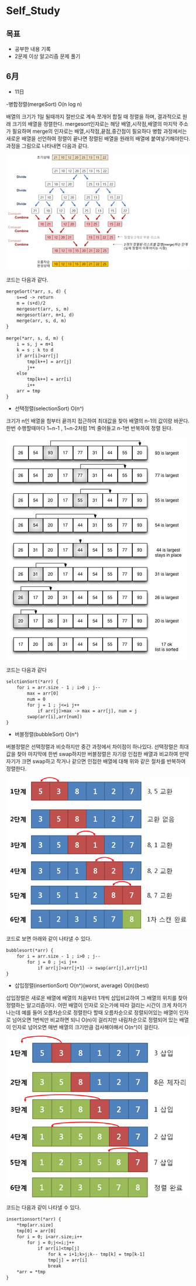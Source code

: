 # Self_Study
## 목표
* 공부한 내용 기록
* 2문제 이상 알고리즘 문제 풀기

## 6月

* 11日

-병합정렬(mergeSort) O(n log n)

배열의 크기가 1일 될때까지 절반으로 계속 쪼개어 합칠 때 정렬을 하며, 결과적으로 원래 크기의 배열을 정렬한다.
mergesort인자로는 해당 배열,시작점,배열의 마지막 주소가 필요하며 merge의 인자로는 배열,시작점,끝점,중간점이 필요하다
병합 과정에서는 새로운 배열을 선언하여 정렬이 끝나면 정렬된 배열을 원래의 배열에 붙여넣기해야한다.
과정을 그림으로 나타내면 다음과 같다.

![mergesort](./img/merge-sort.jpg)

코드는 다음과 같다.
```
mergeSort(*arr, s, d) {
    s==d -> return
    m = (s+d)/2
    mergesort(arr, s, m)
    mergesort(arr, m+1, d)
    merge(arr, s, d, m)
}

merge(*arr, s, d, m) {
    i = s, j = m+1
    k = s ; k to d
    if arr[i]>arr[j]
        tmp[k++] = arr[j]
        j++
    else
        tmp[k++] = arr[i]
        i++
    arr = tmp
}
```

- 선택정렬(selectionSort) O(n^)

크기가 n인 배열을 첨부터 끝까지 접근하여 최대값을 찾아 배열의 n-1의 값이랑 바꾼다. 한번 수행할때마다 1~n-1 , 1~n-2처럼 1씩 줄어들고
n-1번 반복하여 정렬 된다.

![selectionsort](./img/selection_sort.jpg)

코드는 다음과 같다
```
selctionSort(*arr) {
    for i = arr.size - 1 ; i>0 ; j--
        max = arr[0]
        num = 0
        for j = 1 ; j<=i j++
            if arr[j]>max -> max = arr[j], num = j
        swap(arr[i],arr[num])
}
```

- 버블정렬(bubbleSort) O(n^)

버블정렬은 선택정렬과 비슷하지만 중간 과정에서 차이점이 하나있다. 선택정렬은 최대값을 찾아 마지막에 한번 swap하지만 버블정렬은 자기랑
인접한 배열과 비교하여 만약 자기가 크면 swap하고 작거나 같으면 인접한 배열에 대해 위와 같은 절차를 반복하여 정렬한다.

![bubblesort](./img/bubble_sort.jpg)

코드로 보면 아래와 같이 나타낼 수 있다.
```
bubblesort(*arr) {
    for i = arr.size - 1 ; i>0 ; j--
        for j = 0 ; j<i j++
            if arr[j]>arr[j+1] -> swap(arr[j],arr[j+1]
}
```

- 삽입정렬(insertionSort) O(n^)(worst, average)  O(n)(best)

삽입정렬은 새로운 배열에 배열의 처음부터 1개씩 삽입비교하여 그 배열의 위치를 찾아 정렬하는 알고리즘이다.
어떤 배열이 인자로 오는가에 따라 걸리는 시간이 크게 차이가 나는데 예를 들어 오름차순으로 정렬한다 할때 오름차순으로 정렬되어있는 배열이
인자로 넘어오면 1번씩만 비교하면 되니 O(n)이 걸리지만 내림차순으로 정렬되어 있는 배열이 인자로 넘어오면 매번 배열의 크기만큼 검사해야해서
O(n^)이 걸린다.

![insertionsort](./img/insertion_sort.jpg)

코드는 다음과 같이 나타낼 수 있다.
```
insertionsort(*arr) {
    *tmp[arr.size]
    tmp[0] = arr[0]
    for i = 0; i<arr.size;i++
        for j = 0;j<=i;j++
            if arr[i]<tmp[j]
                for k = i+1;k>j;k-- tmp[k] = tmp[k-1]
                tmp[j] = arr[i]
                break
    *arr = *tmp
}
```
